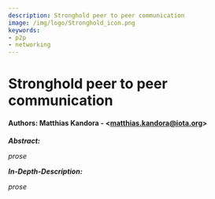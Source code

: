 ```yaml
---
description: Stronghold peer to peer communication 
image: /img/logo/Stronghold_icon.png
keywords:
- p2p
- networking
---
```


# Stronghold peer to peer communication

#### Authors: Matthias Kandora - \<matthias.kandora@iota.org>

***Abstract:***

_prose_ 

***In-Depth-Description:***

_prose_ 
